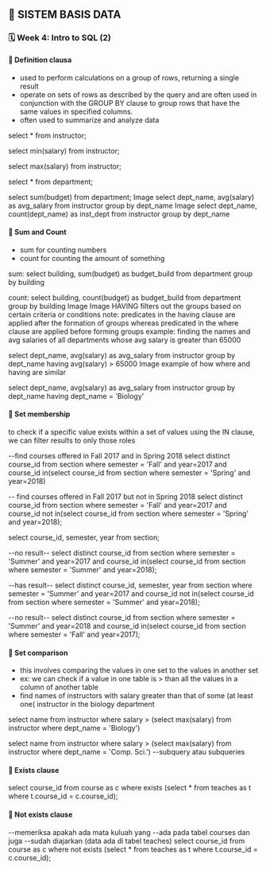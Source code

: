 ## 📘 SISTEM BASIS DATA

### 🗓️ Week 4: Intro to SQL (2)

#### 📍 Definition clausa
- used to perform calculations on a group of rows, returning a single result
- operate on sets of rows as described by the query and are often used in conjunction with the GROUP BY clause to group rows that have the same values in specified columns.
- often used to summarize and analyze data

select *
from instructor;

select min(salary)
from instructor;

select max(salary)
from instructor;

select *
from department;

select sum(budget)
from department;
Image
select dept_name, avg(salary) as avg_salary
from instructor
group by dept_name
Image
select dept_name, count(dept_name) as inst_dept
from instructor
group by dept_name

#### 📍 Sum and Count
- sum for counting numbers
- count for counting the amount of something

sum:
select building, sum(budget) as budget_build
from department
group by building

count:
select building, count(budget) as budget_build
from department
group by building
Image
Image
HAVING filters out the groups based on certain criteria or conditions
note: predicates in the having clause are applied after the formation of groups whereas predicated in the where clause are applied before forming groups
example: finding the names and avg salaries of all departments whose avg salary is greater than 65000

select dept_name, avg(salary) as avg_salary
from instructor
group by dept_name
having avg(salary) > 65000
Image
example of how where and having are similar

select dept_name, avg(salary) as avg_salary
from instructor
group by dept_name
having dept_name = 'Biology'

#### 📍 Set membership
to check if a specific value exists within a set of values
using the IN clause, we can filter results to only those roles

--find courses offered in Fall 2017 and in Spring 2018
select distinct course_id
from section
where semester = 'Fall' and year=2017
and course_id in(select course_id
                from section
                where semester = 'Spring' and year=2018)

-- find courses offered in Fall 2017 but not in Spring 2018
select distinct course_id
from section
where semester = 'Fall' and year=2017
and course_id not in(select course_id
                from section
                where semester = 'Spring' and year=2018);

select course_id, semester, year
from section;

--no result--
select distinct course_id
from section
where semester = 'Summer' and year=2017
and course_id in(select course_id
                from section
                where semester = 'Summer' and year=2018);

--has result--
select distinct course_id, semester, year
from section
where semester = 'Summer' and year=2017
and course_id not in(select course_id
                from section
                where semester = 'Summer' and year=2018);

--no result--
select distinct course_id
from section
where semester = 'Summer' and year=2018
and course_id in(select course_id
                from section
                where semester = 'Fall' and year=2017);

#### 📍 Set comparison
- this involves comparing the values in one set to the values in another set
- ex: we can check if a value in one table is > than all the values in a column of another table
- find names of instructors with salary greater than that of some (at least one( instructor in the biology department

select name 
from instructor
where salary > (select max(salary)
                    from instructor
                    where dept_name = 'Biology')

select name 
from instructor
where salary > (select max(salary)
                    from instructor
                    where dept_name = 'Comp. Sci.')
--subquery atau subqueries

#### 📍 Exists clause
select course_id
from course as c
where exists (select *
              from teaches as t
              where t.course_id = c.course_id);

#### 📍 Not exists clause
--memeriksa apakah ada mata kuluah yang
--ada pada tabel courses dan juga
--sudah diajarkan (data ada di tabel teaches)
select course_id
from course as c
where not exists (select *
              from teaches as t
              where t.course_id = c.course_id); 
